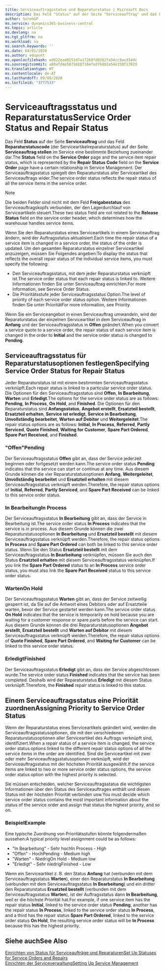 ```yaml
---
title: Serviceauftragsstatus und Reparaturstatus | Microsoft Docs
description: Das Feld "Status" auf der Seite "Serviceauftrag" und das Feld "Reparaturstatuscode" (der Serviceartikelreparaturstatus) auf der Seite "Serviceauftrag stellen" im Service eine bestimmte Beziehung zueinander dar. Der Serviceauftragsstatus spiegelt den Reparaturstatus aller Serviceartikel des Serviceauftrags wider.
author: SorenGP
ms.service: dynamics365-business-central
ms.topic: article
ms.devlang: na
ms.tgt_pltfrm: na
ms.workload: na
ms.search.keywords: ''
ms.date: 04/01/2020
ms.author: edupont
ms.openlocfilehash: ed022ead8151d7a17269fd0282fa54cc9acd34dc
ms.sourcegitcommit: a80afd4e5075018716efad76d82a54e158f1392d
ms.translationtype: HT
ms.contentlocale: de-AT
ms.lasthandoff: 09/09/2020
ms.locfileid: "3777533"
---
```

# <a name="service-order-status-and-repair-status"></a><span data-ttu-id="8321b-104">Serviceauftragsstatus und Reparaturstatus</span><span class="sxs-lookup"><span data-stu-id="8321b-104">Service Order Status and Repair Status</span></span>
<span data-ttu-id="8321b-105">Das Feld **Status** auf der Seite **Serviceauftrag** und das Feld **Reparaturstatuscode** (der Serviceartikelreparaturstatus) auf der Seite **Serviceauftrag stellen** im Service eine bestimmte Beziehung zueinander dar.</span><span class="sxs-lookup"><span data-stu-id="8321b-105">The **Status** field on the **Service Order** page and the service item repair status, which is represented by the **Repair Status Code** field on the **Service Order** page have a certain relationship in Service Management.</span></span> <span data-ttu-id="8321b-106">Der Serviceauftragsstatus spiegelt den Reparaturstatus aller Serviceartikel des Serviceauftrags wider.</span><span class="sxs-lookup"><span data-stu-id="8321b-106">The service order status reflects the repair status of all the service items in the service order.</span></span>  

> [!NOTE]  
>  <span data-ttu-id="8321b-107">Die beiden Felder sind nicht mit dem Feld **Freigabestatus** des Serviceauftragskopfs verbunden, der den Lagerdurchlauf von Serviceartikeln steuert.</span><span class="sxs-lookup"><span data-stu-id="8321b-107">These two status field are not related to the **Release Status** field on the service order header, which determines how the warehouse handles service items.</span></span>  

 <span data-ttu-id="8321b-108">Wenn Sie den Reparaturstatus eines Serviceartikels in einem Serviceauftrag ändern, wird der Auftragsstatus aktualisiert.</span><span class="sxs-lookup"><span data-stu-id="8321b-108">Each time the repair status of a service item is changed in a service order, the status of the order is updated.</span></span> <span data-ttu-id="8321b-109">Um den gesamten Reparaturstatus einzelner Serviceartikel anzuzeigen, müssen Sie Folgendes angeben:</span><span class="sxs-lookup"><span data-stu-id="8321b-109">To display the status that reflects the overall repair status of the individual service items, you must specify the following:</span></span>  

* <span data-ttu-id="8321b-110">Den Serviceauftragsstatus, mit dem jeder Reparaturstatus verknüpft ist.</span><span class="sxs-lookup"><span data-stu-id="8321b-110">The service order status that each repair status is linked to.</span></span> <span data-ttu-id="8321b-111">Weitere Informationen finden Sie unter Serviceauftrag einrichten.</span><span class="sxs-lookup"><span data-stu-id="8321b-111">For more information, see Service Order Status.</span></span>  
* <span data-ttu-id="8321b-112">Die Prioritätsstufe jeder Serviceauftragsstatus Option.</span><span class="sxs-lookup"><span data-stu-id="8321b-112">The level of priority of each service order status option.</span></span> <span data-ttu-id="8321b-113">Weitere Informationen finden Sie unter Priorität</span><span class="sxs-lookup"><span data-stu-id="8321b-113">For more information, see Priority.</span></span>  

 <span data-ttu-id="8321b-114">Wenn Sie ein Serviceangebot in einen Serviceauftrag umwandeln, wird der Reparaturstatus der einzelnen Serviceartikel in dem Serviceauftrag in **Anfang** und der Serviceauftragsstatus in **Offen** geändert.</span><span class="sxs-lookup"><span data-stu-id="8321b-114">When you convert a service quote to a service order, the repair status of each service item is changed in the order to **Initial** and the service order status is changed to **Pending**.</span></span>  

## <a name="specifying-service-order-status-for-repair-status"></a><span data-ttu-id="8321b-115">Serviceauftragsstatus für Reparaturstatusoptionen festlegen</span><span class="sxs-lookup"><span data-stu-id="8321b-115">Specifying Service Order Status for Repair Status</span></span>  
<span data-ttu-id="8321b-116">Jeder Reparaturstatus ist mit einem bestimmten Serviceauftragsstatus verknüpft.</span><span class="sxs-lookup"><span data-stu-id="8321b-116">Each repair status is linked to a particular service order status.</span></span> <span data-ttu-id="8321b-117">Die Optionen für den Serviceauftragsstatus sind **Offen**, **In Bearbeitung**, **Warten** und **Erledigt**.</span><span class="sxs-lookup"><span data-stu-id="8321b-117">The options for the service order status are as follows: **Pending**, **In Process**, **On Hold**, and **Finished**.</span></span> <span data-ttu-id="8321b-118">Die Optionen für den Reparaturstatus sind **Anfangsstatus**, **Angebot erstellt**, **Ersatzteil bestellt**, **Ersatzteil erhalten**, **Service ist erledigt**, **Service in Bearbeitung**, **Unvollständig bearbeitet**, **Warten auf Debitor** und **Weitergeleitet**.</span><span class="sxs-lookup"><span data-stu-id="8321b-118">The repair status options are as follows: **Initial**, **In Process**, **Referred**, **Partly Serviced**, **Quote Finished**, **Waiting for Customer**, **Spare Part Ordered**, **Spare Part Received**, and **Finished**.</span></span>  

### <a name="pending"></a><span data-ttu-id="8321b-119">"Offen"</span><span class="sxs-lookup"><span data-stu-id="8321b-119">Pending</span></span>  
<span data-ttu-id="8321b-120">Der Serviceauftragsstatus **Offen** gibt an, dass der Service jederzeit beginnen oder fortgesetzt werden kann.</span><span class="sxs-lookup"><span data-stu-id="8321b-120">The service order status **Pending** indicates that the service can start or continue at any time.</span></span> <span data-ttu-id="8321b-121">Aus diesem Grunde können die vier Reparaturstatusoptionen **Anfang**, **Weitergeleitet**, **Unvollständig bearbeitet** und **Ersatzteil erhalten** mit diesem Serviceauftragsstatus verknüpft werden.</span><span class="sxs-lookup"><span data-stu-id="8321b-121">Therefore, the repair status options of **Initial**, **Referred**, **Partly Serviced**, and **Spare Part Received** can be linked to this service order status.</span></span>  

### <a name="in-process"></a><span data-ttu-id="8321b-122">In Bearbeitung</span><span class="sxs-lookup"><span data-stu-id="8321b-122">In Process</span></span>  
<span data-ttu-id="8321b-123">Der Serviceauftragsstatus **In Bearbeitung** gibt an, dass der Service in Bearbeitung ist.</span><span class="sxs-lookup"><span data-stu-id="8321b-123">The service order status **In Process** indicates that the service is in process.</span></span> <span data-ttu-id="8321b-124">Aus diesem Grunde können die zwei Reparaturstatusoptionen **In Bearbeitung** und **Ersatzteil bestellt** mit diesem Serviceauftragsstatus verknüpft werden.</span><span class="sxs-lookup"><span data-stu-id="8321b-124">Therefore, the repair status options **In Process** and **Spare Part Ordered** can both be linked to this service order status.</span></span> <span data-ttu-id="8321b-125">Wenn Sie den Status **Ersatzteil bestellt** mit dem Serviceauftragsstatus **In Bearbeitung** verknüpfen, müssen Sie auch den Status **Ersatzteil erhalten** mit diesem Serviceauftragsstatus verknüpfen.</span><span class="sxs-lookup"><span data-stu-id="8321b-125">If you link the **Spare Part Ordered** status to an **In Process** service order status, you must also link the **Spare Part Received** status to this service order status.</span></span>  

### <a name="on-hold"></a><span data-ttu-id="8321b-126">Warten</span><span class="sxs-lookup"><span data-stu-id="8321b-126">On Hold</span></span>  
<span data-ttu-id="8321b-127">Der Serviceauftragsstatus **Warten** gibt an, dass der Service zeitweilig gesperrt ist, da Sie auf die Antwort eines Debitors oder auf Ersatzteile warten, bevor der Service gestartet werden kann.</span><span class="sxs-lookup"><span data-stu-id="8321b-127">The service order status **On Hold** indicates that the service is temporarily on hold because you are waiting for a customer response or spare parts before the service can start.</span></span> <span data-ttu-id="8321b-128">Aus diesem Grunde können die drei Reparaturstatusoptionen **Angebot erstellt**, **Ersatzteil bestellt** und **Warten auf Debitor** mit diesem Serviceauftragsstatus verknüpft werden.</span><span class="sxs-lookup"><span data-stu-id="8321b-128">Therefore, the repair status options of **Quote Finished**, **Spare Part Ordered**, and **Waiting for Customer** can be linked to this service order status.</span></span>  

### <a name="finished"></a><span data-ttu-id="8321b-129">Erledigt</span><span class="sxs-lookup"><span data-stu-id="8321b-129">Finished</span></span>  
<span data-ttu-id="8321b-130">Der Serviceauftragsstatus **Erledigt** gibt an, dass der Service abgeschlossen wurde.</span><span class="sxs-lookup"><span data-stu-id="8321b-130">The service order status **Finished** indicates that the service has been completed.</span></span> <span data-ttu-id="8321b-131">Deshalb wird der Reparaturstatus **Erledigt** mit diesem Status verknüpft.</span><span class="sxs-lookup"><span data-stu-id="8321b-131">Therefore, the **Finished** repair status is linked to this status.</span></span>  

## <a name="assigning-priority-to-service-order-status"></a><span data-ttu-id="8321b-132">Einem Serviceauftragsstatus eine Priorität zuordnen</span><span class="sxs-lookup"><span data-stu-id="8321b-132">Assigning Priority to Service Order Status</span></span>  
<span data-ttu-id="8321b-133">Wenn der Reparaturstatus eines Serviceartikels geändert wird, werden die Serviceauftragsstatusoptionen, die mit den verschiedenen Reparaturstatusoptionen aller Serviceartikel des Auftrags verknüpft sind, identifiziert.</span><span class="sxs-lookup"><span data-stu-id="8321b-133">When a repair status of a service item is changed, the service order status options linked to the different repair status options of all the service items in the order are identified.</span></span> <span data-ttu-id="8321b-134">Sind die Serviceartikel mit zwei oder mehr Serviceauftragsstatusoptionen verknüpft, wird der Serviceauftragsstatus mit der höchsten Priorität ausgewählt.</span><span class="sxs-lookup"><span data-stu-id="8321b-134">If the service items are linked to two or more service order status options, the service order status option with the highest priority is selected.</span></span>  

<span data-ttu-id="8321b-135">Sie müssen entscheiden, welcher Serviceauftragsstatus die wichtigsten Informationen über den Status des Serviceauftrages enthält und diesen Status mit der höchsten Priorität verbinden usw.</span><span class="sxs-lookup"><span data-stu-id="8321b-135">You must decide which service order status contains the most important information about the status of the service order and assign that status the highest priority, and so on.</span></span>  

### <a name="example"></a><span data-ttu-id="8321b-136">Beispiel</span><span class="sxs-lookup"><span data-stu-id="8321b-136">Example</span></span>  
<span data-ttu-id="8321b-137">Eine typische Zuordnung von Prioritätsstufen könnte folgendermaßen aussehen:</span><span class="sxs-lookup"><span data-stu-id="8321b-137">A typical priority level assignment could be as follows:</span></span>  

* <span data-ttu-id="8321b-138">"In Bearbeitung" - Sehr hoch</span><span class="sxs-lookup"><span data-stu-id="8321b-138">In Process - High</span></span>  
* <span data-ttu-id="8321b-139">"Offen" - Hoch</span><span class="sxs-lookup"><span data-stu-id="8321b-139">Pending - Medium high</span></span>  
* <span data-ttu-id="8321b-140">"Warten" - Niedrig</span><span class="sxs-lookup"><span data-stu-id="8321b-140">On Hold - Medium low</span></span>  
* <span data-ttu-id="8321b-141">"Erledigt" - Sehr niedrig</span><span class="sxs-lookup"><span data-stu-id="8321b-141">Finished - Low</span></span>  

<span data-ttu-id="8321b-142">Wenn ein Serviceartikel z. B. den Status **Anfang** hat (verbunden mit dem Serviceauftragsstatus **Warten**), einer den Reparaturstatus **In Bearbeitung** (verbunden mit dem Serviceauftragsstatus **In Bearbeitung**) und ein dritter den Reparaturstatus **Ersatzteil bestellt** (verbunden mit dem Serviceauftragsstatus **Warten**), ist der Auftragsstatus dann **In Bearbeitung**, weil er die höchste Priorität hat.</span><span class="sxs-lookup"><span data-stu-id="8321b-142">For example, if one service item has the repair status **Initial**, linked to the service order status **Pending**, another has the repair status **In Process**, linked to the service order status **In Process**, and a third has the repair status **Spare Part Ordered**, linked to the service order status **On Hold**, the resulting service order status will be **In Process** because this has the highest priority.</span></span>  

## <a name="see-also"></a><span data-ttu-id="8321b-143">Siehe auch</span><span class="sxs-lookup"><span data-stu-id="8321b-143">See Also</span></span>  
[<span data-ttu-id="8321b-144">Einrichten von Status für Serviceaufträge und Reparaturen</span><span class="sxs-lookup"><span data-stu-id="8321b-144">Set Up Statuses for Service Orders and Repairs</span></span>](service-order-repair-status.md)  
[<span data-ttu-id="8321b-145">Einrichten der Serviceverwaltung</span><span class="sxs-lookup"><span data-stu-id="8321b-145">Setting Up Service Management</span></span>](service-setup-service.md)  
